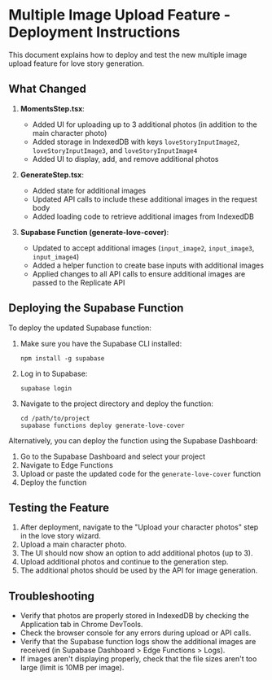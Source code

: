 # Multiple Image Upload Feature - Deployment Instructions

This document explains how to deploy and test the new multiple image upload feature for love story generation.

## What Changed

1. **MomentsStep.tsx**: 
   - Added UI for uploading up to 3 additional photos (in addition to the main character photo)
   - Added storage in IndexedDB with keys `loveStoryInputImage2`, `loveStoryInputImage3`, and `loveStoryInputImage4`
   - Added UI to display, add, and remove additional photos

2. **GenerateStep.tsx**:
   - Added state for additional images
   - Updated API calls to include these additional images in the request body
   - Added loading code to retrieve additional images from IndexedDB

3. **Supabase Function (generate-love-cover)**:
   - Updated to accept additional images (`input_image2`, `input_image3`, `input_image4`)
   - Added a helper function to create base inputs with additional images
   - Applied changes to all API calls to ensure additional images are passed to the Replicate API

## Deploying the Supabase Function

To deploy the updated Supabase function:

1. Make sure you have the Supabase CLI installed:
   ```
   npm install -g supabase
   ```

2. Log in to Supabase:
   ```
   supabase login
   ```

3. Navigate to the project directory and deploy the function:
   ```
   cd /path/to/project
   supabase functions deploy generate-love-cover
   ```

Alternatively, you can deploy the function using the Supabase Dashboard:

1. Go to the Supabase Dashboard and select your project
2. Navigate to Edge Functions
3. Upload or paste the updated code for the `generate-love-cover` function
4. Deploy the function

## Testing the Feature

1. After deployment, navigate to the "Upload your character photos" step in the love story wizard.
2. Upload a main character photo.
3. The UI should now show an option to add additional photos (up to 3).
4. Upload additional photos and continue to the generation step.
5. The additional photos should be used by the API for image generation.

## Troubleshooting

- Verify that photos are properly stored in IndexedDB by checking the Application tab in Chrome DevTools.
- Check the browser console for any errors during upload or API calls.
- Verify that the Supabase function logs show the additional images are received (in Supabase Dashboard > Edge Functions > Logs).
- If images aren't displaying properly, check that the file sizes aren't too large (limit is 10MB per image). 